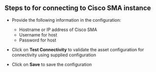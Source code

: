 [comment]: # " File: README.md"
[comment]: # "  Copyright (c) 2019-2025 Splunk Inc."
[comment]: # ""
[comment]: # "  Licensed under Apache 2.0 (https://www.apache.org/licenses/LICENSE-2.0.txt)"
[comment]: # ""

## Steps to for connecting to Cisco SMA instance

- Provide the following information in the configuration:
  - Hostname or IP address of Cisco SMA
  - Username for host
  - Password for host

- Click on **Test Connectivity** to validate the asset configuration for connectivity using supplied configuration

- Click on **Save** to save the configuration
